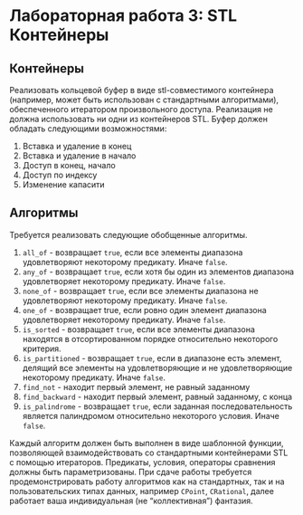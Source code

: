 # Лабораторная работа 3: STL Контейнеры

## Контейнеры
Реализовать кольцевой буфер в виде stl-совместимого контейнера (например, может
быть использован с стандартными алгоритмами), обеспеченного итератором
произвольного доступа. Реализация не должна использовать ни одни из контейнеров
STL.
Буфер должен обладать следующими возможностями:
1. Вставка и удаление в конец
2. Вставка и удаление в начало
3. Доступ в конец, начало
4. Доступ по индексу
5. Изменение капасити

## Алгоритмы

Требуется реализовать следующие обобщенные алгоритмы.
1. `all_of` - возвращает `true`, если все элементы диапазона удовлетворяют некоторому предикату. Иначе `false`.
2. `any_of` - возвращает `true`, если хотя бы один из элементов диапазона удовлетворяет некоторому предикату. Иначе `false`.
3. `none_of` - возвращает `true`, если все элементы диапазона не удовлетворяют некоторому предикату. Иначе `false`.
4. `one_of` - возвращает true, если ровно один элемент диапазона удовлетворяет некоторому предикату. Иначе `false`.
5. `is_sorted` - возвращает `true`, если все элементы диапазона находятся в отсортированном порядке относительно некоторого критерия.
6. `is_partitioned` - возвращает `true`, если в диапазоне есть элемент, делящий все элементы на удовлетворяющие и не удовлетворяющие некоторому предикату. Иначе `false`.
7. `find_not` - находит первый элемент, не равный заданному
8. `find_backward` - находит первый элемент, равный заданному, с конца
9. `is_palindrome` - возвращает `true`, если заданная последовательность является палиндромом относительно некоторого условия. Иначе `false`.

Каждый алгоритм должен быть выполнен в виде шаблонной функции, позволяющей взаимодействовать со стандартными контейнерами STL с помощью итераторов. Предикаты, условия, операторы сравнения должны быть параметризованы.
При сдаче работы требуется продемонстрировать работу алгоритмов как на стандартных, так и на пользовательских типах данных, например `CPoint`, `CRational`, далее работает ваша индивидуальная (не “коллективная”) фантазия.